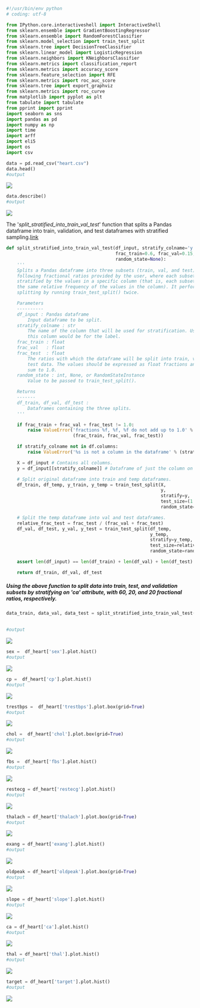 ```python
#!/usr/bin/env python
# coding: utf-8

from IPython.core.interactiveshell import InteractiveShell
from sklearn.ensemble import GradientBoostingRegressor
from sklearn.ensemble import RandomForestClassifier
from sklearn.model_selection import train_test_split
from sklearn.tree import DecisionTreeClassifier
from sklearn.linear_model import LogisticRegression
from sklearn.neighbors import KNeighborsClassifier
from sklearn.metrics import classification_report
from sklearn.metrics import accuracy_score
from sklearn.feature_selection import RFE
from sklearn.metrics import roc_auc_score
from sklearn.tree import export_graphviz
from sklearn.metrics import roc_curve
from matplotlib import pyplot as plt
from tabulate import tabulate
from pprint import pprint
import seaborn as sns
import pandas as pd
import numpy as np
import time
import arff
import eli5
import os
import csv

data = pd.read_csv("heart.csv")
data.head()
#output
```
<img src="https://github.com/Askarafshar/DataMining706/blob/master/Part%202:%20Project%20draft/img/data.png">

```python
data.describe()
#output
```
<img src="https://github.com/Askarafshar/DataMining706/blob/master/Project-Plan/output/attributes.png">

 The '_split_stratified_into_train_val_test_' function that splits a Pandas dataframe into train, validation, and test dataframes with stratified sampling.[link](https://stackoverflow.com/questions/38250710/how-to-split-data-into-3-sets-train-validation-and-test)
```python
def split_stratified_into_train_val_test(df_input, stratify_colname='y',
                                         frac_train=0.6, frac_val=0.15, frac_test=0.25,
                                         random_state=None):
    '''
    Splits a Pandas dataframe into three subsets (train, val, and test)
    following fractional ratios provided by the user, where each subset is
    stratified by the values in a specific column (that is, each subset has
    the same relative frequency of the values in the column). It performs this
    splitting by running train_test_split() twice.

    Parameters
    ----------
    df_input : Pandas dataframe
        Input dataframe to be split.
    stratify_colname : str
        The name of the column that will be used for stratification. Usually
        this column would be for the label.
    frac_train : float
    frac_val   : float
    frac_test  : float
        The ratios with which the dataframe will be split into train, val, and
        test data. The values should be expressed as float fractions and should
        sum to 1.0.
    random_state : int, None, or RandomStateInstance
        Value to be passed to train_test_split().

    Returns
    -------
    df_train, df_val, df_test :
        Dataframes containing the three splits.
    '''

    if frac_train + frac_val + frac_test != 1.0:
        raise ValueError('fractions %f, %f, %f do not add up to 1.0' % \
                         (frac_train, frac_val, frac_test))

    if stratify_colname not in df.columns:
        raise ValueError('%s is not a column in the dataframe' % (stratify_colname))

    X = df_input # Contains all columns.
    y = df_input[[stratify_colname]] # Dataframe of just the column on which to stratify.

    # Split original dataframe into train and temp dataframes.
    df_train, df_temp, y_train, y_temp = train_test_split(X,
                                                          y,
                                                          stratify=y,
                                                          test_size=(1.0 - frac_train),
                                                          random_state=random_state)

    # Split the temp dataframe into val and test dataframes.
    relative_frac_test = frac_test / (frac_val + frac_test)
    df_val, df_test, y_val, y_test = train_test_split(df_temp,
                                                      y_temp,
                                                      stratify=y_temp,
                                                      test_size=relative_frac_test,
                                                      random_state=random_state)

    assert len(df_input) == len(df_train) + len(df_val) + len(df_test)

    return df_train, df_val, df_test
 ```   
    
##### Using the above function to split data into train, test, and validation subsets by stratifying on                               'ca' attribute, with 60, 20, and 20 fractional ratios, respectively.

```python
data_train, data_val, data_test = split_stratified_into_train_val_test(data, stratify_colname='ca', 
                                                                       frac_train=0.60, frac_val=0.20, 
                                                                       frac_test=0.20)
#output
```
<img src="https://github.com/Askarafshar/DataMining706/blob/master/Project-Plan/output/age.png">

```python
sex =  df_heart['sex'].plot.hist()
#output
```
<img src="https://github.com/Askarafshar/DataMining706/blob/master/Project-Plan/output/sex.png">

```python
cp =  df_heart['cp'].plot.hist()
#output
```
<img src="https://github.com/Askarafshar/DataMining706/blob/master/Project-Plan/output/cp.png">

```python
trestbps =  df_heart['trestbps'].plot.box(grid=True)
#output
```
<img src="https://github.com/Askarafshar/DataMining706/blob/master/Project-Plan/output/trestbps.png">

```python
chol =  df_heart['chol'].plot.box(grid=True)
#output
```
<img src="https://github.com/Askarafshar/DataMining706/blob/master/Project-Plan/output/chol.png">

```python
fbs =  df_heart['fbs'].plot.hist()
#output
```
<img src="https://github.com/Askarafshar/DataMining706/blob/master/Project-Plan/output/fbs.png">

```python
restecg = df_heart['restecg'].plot.hist()
#output
```
<img src="https://github.com/Askarafshar/DataMining706/blob/master/Project-Plan/output/restecg.png">

```python
thalach = df_heart['thalach'].plot.box(grid=True)
#output
```
<img src="https://github.com/Askarafshar/DataMining706/blob/master/Project-Plan/output/thalach.png">

```python
exang = df_heart['exang'].plot.hist()
#output
```
<img src="https://github.com/Askarafshar/DataMining706/blob/master/Project-Plan/output/exang.png">

```python
oldpeak = df_heart['oldpeak'].plot.box(grid=True)
#output
```
<img src="https://github.com/Askarafshar/DataMining706/blob/master/Project-Plan/output/oldpeak.png">

```python
slope = df_heart['slope'].plot.hist()
#output
```
<img src="https://github.com/Askarafshar/DataMining706/blob/master/Project-Plan/output/slope.png">

```python
ca = df_heart['ca'].plot.hist()
#output
```
<img src="https://github.com/Askarafshar/DataMining706/blob/master/Project-Plan/output/ca.png">

```python
thal = df_heart['thal'].plot.hist()
#output
```
<img src="https://github.com/Askarafshar/DataMining706/blob/master/Project-Plan/output/thal.png">

```python
target = df_heart['target'].plot.hist()
#output
```
<img src="https://github.com/Askarafshar/DataMining706/blob/master/Project-Plan/output/target.png">

